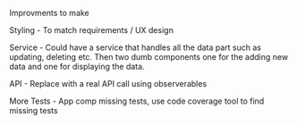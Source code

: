 Improvments to make

Styling - To match requirements / UX design

Service - Could have a service that handles all the data part such as updating, deleting etc. Then two dumb components one for the adding new data and one for displaying the data. 

API - Replace with a real API call using observerables

More Tests - App comp missing tests, use code coverage tool to find missing tests